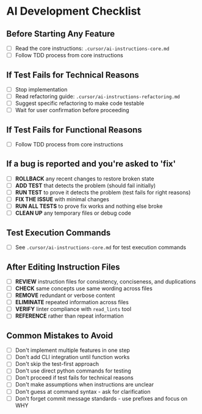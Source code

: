 # AI Development Checklist

## Before Starting Any Feature

- [ ] Read the core instructions: `.cursor/ai-instructions-core.md`
- [ ] Follow TDD process from core instructions

## If Test Fails for Technical Reasons

- [ ] Stop implementation
- [ ] Read refactoring guide: `.cursor/ai-instructions-refactoring.md`
- [ ] Suggest specific refactoring to make code testable
- [ ] Wait for user confirmation before proceeding

## If Test Fails for Functional Reasons

- [ ] Follow TDD process from core instructions

## If a bug is reported and you're asked to 'fix'

- [ ] **ROLLBACK** any recent changes to restore broken state
- [ ] **ADD TEST** that detects the problem (should fail initially)
- [ ] **RUN TEST** to prove it detects the problem (test fails for right reasons)
- [ ] **FIX THE ISSUE** with minimal changes
- [ ] **RUN ALL TESTS** to prove fix works and nothing else broke
- [ ] **CLEAN UP** any temporary files or debug code

## Test Execution Commands

- [ ] See `.cursor/ai-instructions-core.md` for test execution commands

## After Editing Instruction Files

- [ ] **REVIEW** instruction files for consistency, conciseness, and duplications
- [ ] **CHECK** same concepts use same wording across files
- [ ] **REMOVE** redundant or verbose content
- [ ] **ELIMINATE** repeated information across files
- [ ] **VERIFY** linter compliance with `read_lints` tool
- [ ] **REFERENCE** rather than repeat information

## Common Mistakes to Avoid

- [ ] Don't implement multiple features in one step
- [ ] Don't add CLI integration until function works
- [ ] Don't skip the test-first approach
- [ ] Don't use direct python commands for testing
- [ ] Don't proceed if test fails for technical reasons
- [ ] Don't make assumptions when instructions are unclear
- [ ] Don't guess at command syntax - ask for clarification
- [ ] Don't forget commit message standards - use prefixes and focus on WHY

